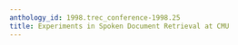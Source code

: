 ```yaml
---
anthology_id: 1998.trec_conference-1998.25
title: Experiments in Spoken Document Retrieval at CMU
---
```

